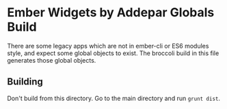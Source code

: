 # Ember Widgets by Addepar Globals Build

There are some legacy apps which are not in ember-cli or ES6 modules style, and
expect some global objects to exist. The broccoli build in this file generates
those global objects.

## Building

Don't build from this directory. Go to the main directory and run `grunt dist`.
